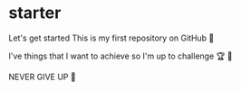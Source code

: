 # starter
Let's get started 
This is my first repository on GitHub :partying_face:

I've things that I want to achieve so I'm up to challenge :trophy: :1st_place_medal:

NEVER GIVE UP :muscle:
